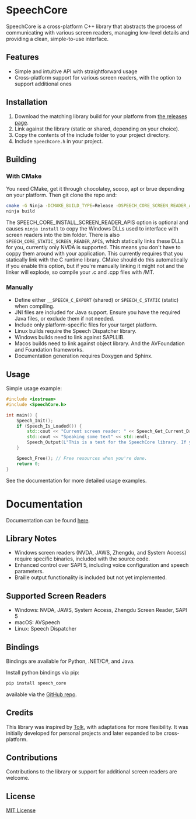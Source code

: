 # SpeechCore

SpeechCore is a cross-platform C++ library that abstracts the process of communicating with various screen readers, managing low-level details and providing a clean, simple-to-use interface.

## Features

* Simple and intuitive API with straightforward usage
* Cross-platform support for various screen readers, with the option to support additional ones

## Installation

1. Download the matching library build for your platform from [the releases page](https://github.com/still-standing88/SpeechCore/releases).
2. Link against the library (static or shared, depending on your choice).
3. Copy the contents of the include folder to your project directory.
4. Include `SpeechCore.h` in your project.

## Building
### With CMake
You need CMake, get it through chocolatey, scoop, apt or brue depending on your platform. Then git clone the repo and:
```bash
cmake -G Ninja -DCMAKE_BUILD_TYPE=Release -DSPEECH_CORE_SCREEN_READER_APIS=ON ..
ninja build
```
The SPEECH_CORE_INSTALL_SCREEN_READER_APIS option is optional and causes `ninja install` to copy the Windows DLLs used to interface with screen readers into the bin folder.
There is also `SPEECH_CORE_STATIC_SCREEN_READER_APIS`, which statically links these DLLs for you, currently only NVDA is supported. This means you don't have to coppy them around with your application. This currently requires that you statically link with the C runtime library. CMake should do this automatically if you enable this option, but if you're manually linking it might not and the linker will explode, so compile your .c and .cpp files with /MT.

### Manually
* Define either `__SPEECH_C_EXPORT` (shared) or `SPEECH_C_STATIC` (static) when compiling.
* JNI files are included for Java support. Ensure you have the required Java files, or exclude them if not needed.
* Include only platform-specific files for your target platform.
* Linux builds require the Speech Dispatcher library.
* Windows builds need to link against SAPI.LIB.
* Macos builds need to link against object library. And the AVFoundation and Foundation frameworks.
* Documentation generation requires Doxygen and Sphinx.

## Usage

Simple usage example:

```cpp
#include <iostream>
#include <SpeechCore.h>

int main() {
    Speech_Init();
    if (Speech_Is_Loaded()) {
        std::cout << "Current screen reader: " << Speech_Get_Current_Driver() << std::endl;
        std::cout << "Speaking some text" << std::endl;
        Speech_Output(L"This is a test for the SpeechCore library. If you're hearing this, it indicates the library is functioning properly.");
    }

    Speech_Free(); // Free resources when you're done.
    return 0;
}
```

See the documentation for more detailed usage examples.


# Documentation

Documentation can be found [here](https://still-standing88.github.io/SpeechCoreDocs/).

## Library Notes

* Windows screen readers (NVDA, JAWS, Zhengdu, and System Access) require specific binaries, included with the source code.
* Enhanced control over SAPI 5, including voice configuration and speech parameters.
* Braille output functionality is included but not yet implemented.

## Supported Screen Readers

* Windows: NVDA, JAWS, System Access, Zhengdu Screen Reader, SAPI 5
* macOS: AVSpeech
* Linux: Speech Dispatcher

## Bindings

Bindings are available for Python, .NET/C#, and Java.

Install python bindings via pip:
```bash
pip install speech_core
```
available  via the [GitHub repo](https://github.com/still-standing88/Py-SpeechCore).


## Credits

This library was inspired by [Tolk](https://github.com/dkager/tolk/), with adaptations for more flexibility. It was initially developed for personal projects and later expanded to be cross-platform.

## Contributions

Contributions to the library or support for additional screen readers are welcome.

## License

[MIT License](LICENSE)
